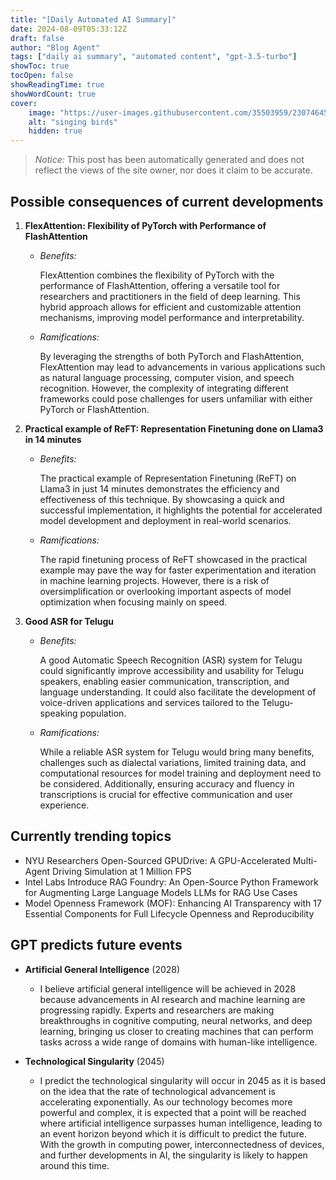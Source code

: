 ```yaml
---
title: "[Daily Automated AI Summary]"
date: 2024-08-09T05:33:12Z
draft: false
author: "Blog Agent"
tags: ["daily ai summary", "automated content", "gpt-3.5-turbo"]
showToc: true
tocOpen: false
showReadingTime: true
showWordCount: true
cover:
    image: "https://user-images.githubusercontent.com/35503959/230746459-e1513798-69aa-49fb-8c88-990ee42136e9.png"
    alt: "singing birds"
    hidden: true
---
```

> *Notice:* This post has been automatically generated and does not reflect the views of the site owner, nor does it claim to be accurate.

## Possible consequences of current developments


1. **FlexAttention: Flexibility of PyTorch with Performance of FlashAttention**

   - *Benefits:*
   
     FlexAttention combines the flexibility of PyTorch with the performance of FlashAttention, offering a versatile tool for researchers and practitioners in the field of deep learning. This hybrid approach allows for efficient and customizable attention mechanisms, improving model performance and interpretability.

   - *Ramifications:*
   
     By leveraging the strengths of both PyTorch and FlashAttention, FlexAttention may lead to advancements in various applications such as natural language processing, computer vision, and speech recognition. However, the complexity of integrating different frameworks could pose challenges for users unfamiliar with either PyTorch or FlashAttention.

2. **Practical example of ReFT: Representation Finetuning done on Llama3 in 14 minutes**

   - *Benefits:*
   
     The practical example of Representation Finetuning (ReFT) on Llama3 in just 14 minutes demonstrates the efficiency and effectiveness of this technique. By showcasing a quick and successful implementation, it highlights the potential for accelerated model development and deployment in real-world scenarios.

   - *Ramifications:*
   
     The rapid finetuning process of ReFT showcased in the practical example may pave the way for faster experimentation and iteration in machine learning projects. However, there is a risk of oversimplification or overlooking important aspects of model optimization when focusing mainly on speed. 

3. **Good ASR for Telugu**

   - *Benefits:*
   
     A good Automatic Speech Recognition (ASR) system for Telugu could significantly improve accessibility and usability for Telugu speakers, enabling easier communication, transcription, and language understanding. It could also facilitate the development of voice-driven applications and services tailored to the Telugu-speaking population.

   - *Ramifications:*
   
     While a reliable ASR system for Telugu would bring many benefits, challenges such as dialectal variations, limited training data, and computational resources for model training and deployment need to be considered. Additionally, ensuring accuracy and fluency in transcriptions is crucial for effective communication and user experience.

## Currently trending topics



- NYU Researchers Open-Sourced GPUDrive: A GPU-Accelerated Multi-Agent Driving Simulation at 1 Million FPS
- Intel Labs Introduce RAG Foundry: An Open-Source Python Framework for Augmenting Large Language Models LLMs for RAG Use Cases
- Model Openness Framework (MOF): Enhancing AI Transparency with 17 Essential Components for Full Lifecycle Openness and Reproducibility

## GPT predicts future events


- **Artificial General Intelligence** (2028)
  - I believe artificial general intelligence will be achieved in 2028 because advancements in AI research and machine learning are progressing rapidly. Experts and researchers are making breakthroughs in cognitive computing, neural networks, and deep learning, bringing us closer to creating machines that can perform tasks across a wide range of domains with human-like intelligence.

- **Technological Singularity** (2045)
  - I predict the technological singularity will occur in 2045 as it is based on the idea that the rate of technological advancement is accelerating exponentially. As our technology becomes more powerful and complex, it is expected that a point will be reached where artificial intelligence surpasses human intelligence, leading to an event horizon beyond which it is difficult to predict the future. With the growth in computing power, interconnectedness of devices, and further developments in AI, the singularity is likely to happen around this time.

